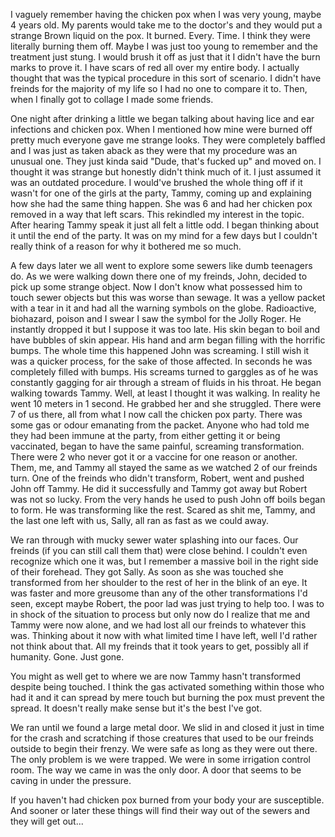I vaguely remember having the chicken pox when I was very young, maybe 4 years old. My parents would take me to the doctor's and they would put a strange Brown liquid on the pox. It burned. Every. Time. I think they were literally burning them off. Maybe I was just too young to remember and the treatment just stung. I would brush it off as just that it I didn't have the burn marks to prove it. I have scars of red all over my entire body. I actually thought that was the typical procedure in this sort of scenario. I didn't have freinds for the majority of my life so I had no one to compare it to. Then, when I finally got to collage I made some friends.

One night after drinking a little we began talking about having lice and ear infections and chicken pox.  When I mentioned how mine were burned off pretty much everyone gave me strange looks. They were completely baffled and I was just as taken aback as they were that my procedure was an unusual one. They just kinda said "Dude, that's fucked up" and moved on. I thought it was strange but honestly didn't think much of it. I just assumed it was an outdated procedure. I would've brushed the whole thing off if it wasn't for one of the girls at the party, Tammy, coming up and explaining how she had the same thing happen. She was 6 and had her chicken pox removed in a way that left scars. This rekindled my interest in the topic. After hearing Tammy speak it just all felt a little odd. I began thinking about it until the end of the party. It was on my mind for a few days but I couldn't really think of a reason for why it bothered me so much.

A few days later we all went to explore some sewers like dumb teenagers do. As we were walking down there one of my freinds, John, decided to pick up some strange object. Now I don't know what possessed him to touch sewer objects but this was worse than sewage. It was a yellow packet with a tear in it and had all the warning symbols on the globe. Radioactive, biohazard, poison and I swear I saw the symbol for the Jolly Roger. He instantly dropped it but I suppose it was too late. His skin began to boil and have bubbles of skin appear. His hand and arm began filling with the horrific bumps. The whole time this happened John was screaming. I still wish it was a quicker process, for the sake of those affected. In seconds he was completely filled with bumps. His screams turned to garggles as of he was constantly gagging for air through a stream of fluids in his throat. He began walking towards Tammy. Well, at least I thought it was walking. In reality he went 10 meters in 1 second. He grabbed her and she struggled. There were 7 of us there, all from what I now call the chicken pox party. There was some gas or odour emanating from the packet. Anyone who had told me they had been immune at the party, from either getting it or being vaccinated, began to have the same painful, screaming transformation. There were 2 who never got it or a vaccine for one reason or another. Them, me, and Tammy all stayed the same as we watched 2 of our freinds turn. One of the freinds who didn't transform, Robert, went and pushed John off Tammy. He did it successfully and Tammy got away but Robert was not so lucky. From the very hands he used to push John off boils began to form. He was transforming like the rest. Scared as shit me, Tammy, and the last one left with us, Sally, all ran as fast as we could away.

We ran through with mucky sewer water splashing into our faces. Our freinds (if you can still call them that) were close behind. I couldn't even recognize which one it was, but I remember a massive boil in the right side of their forehead. They got Sally. As soon as she was touched she transformed from her shoulder to the rest of her in the blink of an eye. It was faster and more greusome than any of the other transformations I'd seen, except maybe Robert, the poor lad was just trying to help too. I was to in shock of the situation to process but only now do I realize that me and Tammy were now alone, and we had lost all our freinds to whatever this was. Thinking about it now with what limited time I have left, well I'd rather not think about that. All my freinds that it took years to get, possibly all if humanity. Gone. Just gone.

You might as well get to where we are now Tammy hasn't transformed despite being touched. I think the gas activated something within those who had it and it can spread by mere touch but burning the pox must prevent the spread. It doesn't really make sense but it's the best I've got.

We ran until we found a large metal door. We slid in and closed it just in time for the crash and scratching if those creatures that used to be our freinds outside to begin their frenzy. We were safe as long as they were out there. The only problem is we were trapped. We were in some irrigation control room. The way we came in was the only door. A door that seems to be caving in under the pressure.

If you haven't had chicken pox burned from your body your are susceptible. And sooner or later these things will find their way out of the sewers and they will get out...